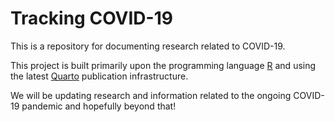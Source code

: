 # Tracking COVID-19

This is a repository for documenting research related to COVID-19.

This project is built primarily upon the programming language [R](https://www.r-project.org) and using the latest [Quarto](https://quarto.org/) publication infrastructure.

We will be updating research and information related to the ongoing COVID-19 pandemic and hopefully beyond that!
